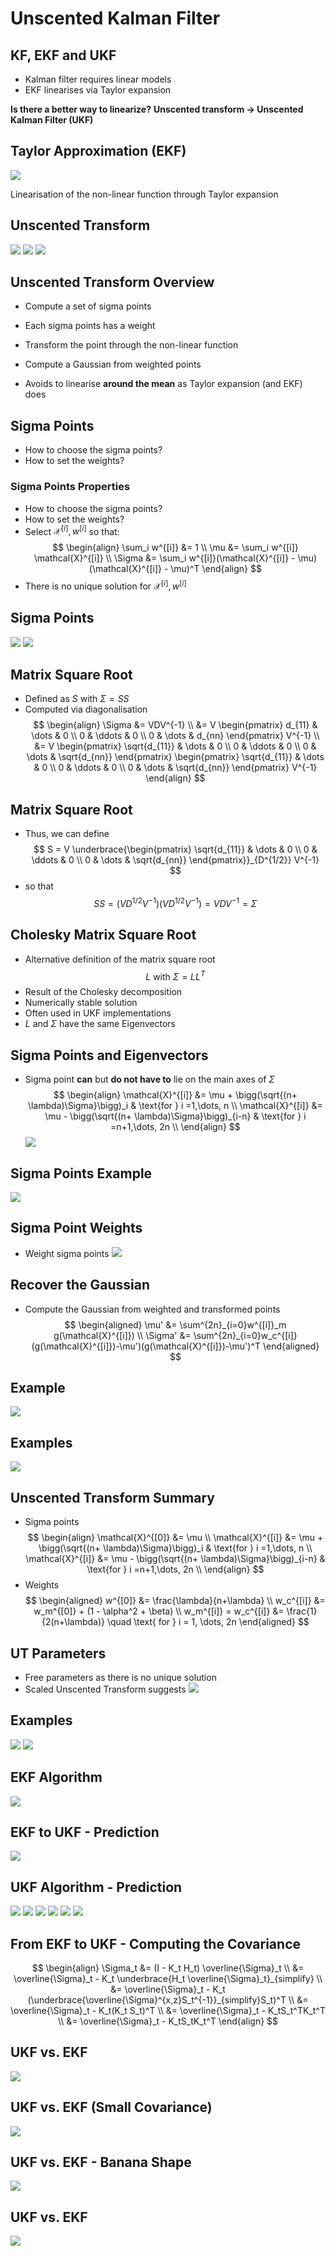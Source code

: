 # Unscented Kalman Filter
## KF, EKF and UKF
- Kalman filter requires linear models
- EKF linearises via Taylor expansion

**Is there a better way to linearize?**
**Unscented transform $\rightarrow$ Unscented Kalman Filter (UKF)**

## Taylor Approximation (EKF)
![](Images/taylor_expansion.png)

Linearisation of the non-linear function through Taylor expansion

## Unscented Transform
![](Images/taylor_expansion1.png)
![](Images/unscented_transform.png)
![](Images/unscented_transform1.png)

## Unscented Transform Overview
- Compute a set of sigma points
- Each sigma points has a weight
- Transform the point through the non-linear function
- Compute a Gaussian from weighted points

- Avoids to linearise **around the mean** as Taylor expansion (and EKF) does

## Sigma Points
- How to choose the sigma points?
- How to set the weights?

### Sigma Points Properties
- How to choose the sigma points?
- How to set the weights?
- Select $\mathcal{X}^{[i]}, w^{[i]}$ so that:
$$
\begin{align}
	\sum_i w^{[i]} &= 1 \\
	\mu &= \sum_i w^{[i]} \mathcal{X}^{[i]} \\
	\Sigma &= \sum_i w^{[i]}(\mathcal{X}^{[i]} - \mu)(\mathcal{X}^{[i]} - \mu)^T	
\end{align}
$$
- There is no unique solution for $\mathcal{X}^{[i]},w^{[i]}$

## Sigma Points
![](Images/sigma_points1.png)
![](Images/sigma_points2.png)

## Matrix Square Root
- Defined as $S$ with $\Sigma = SS$
- Computed via diagonalisation
$$
\begin{align}
\Sigma &= VDV^{-1} \\
&= V
\begin{pmatrix}
d_{11} & \dots & 0 \\
0 & \ddots & 0 \\
0 & \dots & d_{nn}
\end{pmatrix}
V^{-1} \\
&= V
\begin{pmatrix}
\sqrt{d_{11}} & \dots & 0 \\
0 & \ddots & 0 \\
0 & \dots & \sqrt{d_{nn}}
\end{pmatrix}
\begin{pmatrix}
\sqrt{d_{11}} & \dots & 0 \\
0 & \ddots & 0 \\
0 & \dots & \sqrt{d_{nn}}
\end{pmatrix}
V^{-1}
\end{align}
$$

## Matrix Square Root
- Thus, we can define
$$
S = V
\underbrace{\begin{pmatrix}
\sqrt{d_{11}} & \dots & 0 \\
0 & \ddots & 0 \\
0 & \dots & \sqrt{d_{nn}}
\end{pmatrix}}_{D^{1/2}}
V^{-1}
$$
- so that
$$
SS = (VD^{1/2}V^{-1})(VD^{1/2}V^{-1}) = VDV^{-1} = \Sigma
$$

## Cholesky Matrix Square Root
- Alternative definition of the matrix square root
$$
L \text{ with } \Sigma = LL^T
$$
- Result of the Cholesky decomposition
- Numerically stable solution
- Often used in UKF implementations
- $L$ and $\Sigma$ have the same Eigenvectors

## Sigma Points and Eigenvectors
- Sigma point **can** but **do not have to** lie on the main axes of $\Sigma$
$$
\begin{align}
\mathcal{X}^{[i]} &= \mu + \bigg(\sqrt{(n+ \lambda)\Sigma}\bigg)_i & \text{for } i =1,\dots, n \\
\mathcal{X}^{[i]} &= \mu - \bigg(\sqrt{(n+ \lambda)\Sigma}\bigg)_{i-n} & \text{for } i =n+1,\dots, 2n \\
\end{align}
$$
![](Images/points_and_axis.png)

## Sigma Points Example
![](Images/sigma_points_example.png)

## Sigma Point Weights
- Weight sigma points
![](Images/sigma_points_weights.png)

## Recover the Gaussian
- Compute the Gaussian from weighted and transformed points
$$
\begin{aligned}
\mu' &= \sum^{2n}_{i=0}w^{[i]}_m g(\mathcal{X}^{[i]}) \\
\Sigma' &= \sum^{2n}_{i=0}w_c^{[i]}(g(\mathcal{X}^{[i]})-\mu')(g(\mathcal{X}^{[i]})-\mu')^T
\end{aligned}
$$

## Example
![](Images/an_ukf_example.png)

## Examples
![](Images/ukf_examples.png)

## Unscented Transform Summary
- Sigma points
$$
\begin{align}
\mathcal{X}^{[0]} &= \mu \\
\mathcal{X}^{[i]} &= \mu + \bigg(\sqrt{(n+ \lambda)\Sigma}\bigg)_i & \text{for } i =1,\dots, n \\
\mathcal{X}^{[i]} &= \mu - \bigg(\sqrt{(n+ \lambda)\Sigma}\bigg)_{i-n} & \text{for } i =n+1,\dots, 2n \\
\end{align}
$$
- Weights
$$
\begin{aligned}
w^{[0]} &= \frac{\lambda}{n+\lambda} \\
w_c^{[i]} &= w_m^{[0]} + (1 - \alpha^2 + \beta) \\
w_m^{[i]} = w_c^{[i]} &= \frac{1}{2(n+\lambda)} \quad \text{ for } i = 1, \dots, 2n
\end{aligned}
$$

## UT Parameters
- Free parameters as there is no unique solution
- Scaled Unscented Transform suggests
![](Images/other_stuff_i_forgot.png)

## Examples
![](Images/even_more_examples_of_ekf.png)
![](Images/again_even_more_examples_of_ukf.png)

## EKF Algorithm
![](Images/ekf_algorithm_again.png)

## EKF to UKF - Prediction
![](Images/changing_ekf_to_ukf.png)

## UKF Algorithm - Prediction
![](Images/unscented_kalman_filter_algorithm.png)
![](Images/ukf_algorithm1.png)
![](Images/ukf_algorithm2.png)
![](Images/ukf_algorithm3.png)
![](Images/ukf_algorithm4.png)
![](Images/ukf_algorithm5.png)

## From EKF to UKF - Computing the Covariance
$$
\begin{align}
\Sigma_t &= (I - K_t H_t) \overline{\Sigma}_t \\
&= \overline{\Sigma}_t - K_t \underbrace{H_t \overline{\Sigma}_t}_{simplify} \\
&= \overline{\Sigma}_t - K_t (\underbrace{\overline{\Sigma}^{x,z}S_t^{-1}}_{simplify}S_t)^T \\
&= \overline{\Sigma}_t - K_t(K_t S_t)^T \\
&= \overline{\Sigma}_t - K_tS_t^TK_t^T \\
&= \overline{\Sigma}_t - K_tS_tK_t^T
\end{align}
$$

## UKF vs. EKF
![](Images/ekf_and_ukf.png)

## UKF vs. EKF (Small Covariance)
![](Images/ukf_vs_ekf_small_covariance.png)

## UKF vs. EKF - Banana Shape
![](Images/ukf_vs_ekf_banana.png)

## UKF vs. EKF
![](Images/ukf_vs_ekf.png)

